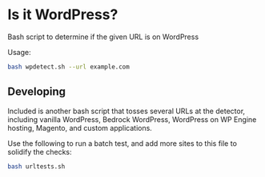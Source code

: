 # Is it WordPress?

Bash script to determine if the given URL is on WordPress

Usage:

```bash
bash wpdetect.sh --url example.com
```

## Developing

Included is another bash script that tosses several URLs at the detector, including vanilla WordPress, Bedrock WordPress, WordPress on WP Engine hosting, Magento, and custom applications.

Use the following to run a batch test, and add more sites to this file to solidify the checks:

```bash
bash urltests.sh
```
